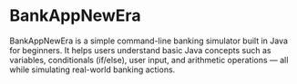# BankAppNewEra
BankAppNewEra is a simple command-line banking simulator built in Java for beginners. It helps users understand basic Java concepts such as variables, conditionals (if/else), user input, and arithmetic operations — all while simulating real-world banking actions.
